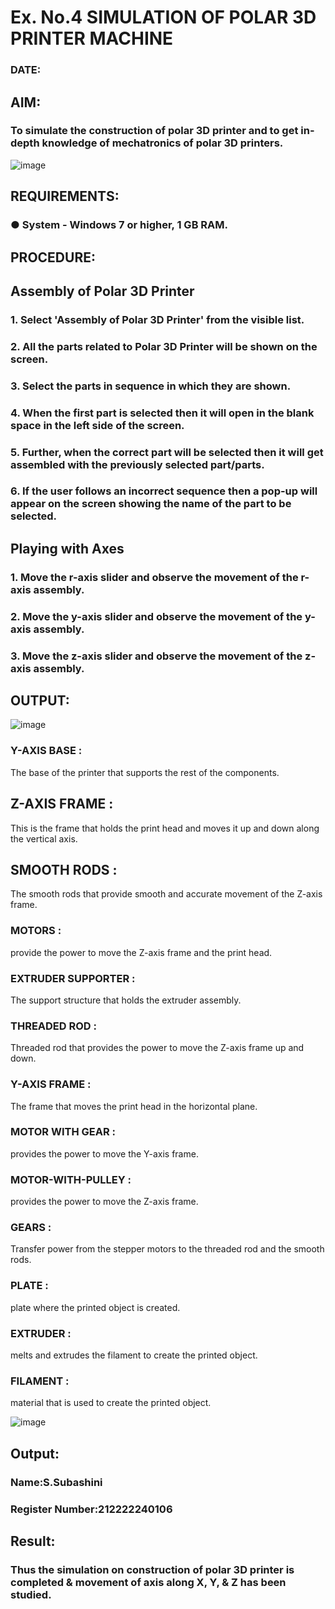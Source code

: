 # Ex. No.4 SIMULATION OF POLAR 3D PRINTER MACHINE

### DATE: 

## AIM:
### To simulate the construction of polar 3D printer and to get in-depth knowledge of mechatronics of polar 3D printers.

![image](https://github.com/Sellakumar1987/Ex.-No.-4---SIMULATION-OF-POLAR-3D-PRINTER-MACHINE/assets/113594316/b551f195-9877-49a2-99bb-a9efcfb3381a)

## REQUIREMENTS:
### ●	System - Windows 7 or higher, 1 GB RAM.

## PROCEDURE:

## Assembly of Polar 3D Printer
### 1.	Select 'Assembly of Polar 3D Printer' from the visible list.
### 2.	All the parts related to Polar 3D Printer will be shown on the screen.
### 3.	Select the parts in sequence in which they are shown.
### 4.	When the first part is selected then it will open in the blank space in the left side of the screen.
### 5.	Further, when the correct part will be selected then it will get assembled with the previously selected part/parts.
### 6.	If the user follows an incorrect sequence then a pop-up will appear on the screen showing the name of the part to be selected.

## Playing with Axes
### 1.	Move the r-axis slider and observe the movement of the r-axis assembly.
### 2.	Move the y-axis slider and observe the movement of the y-axis assembly.
### 3.	Move the z-axis slider and observe the movement of the z-axis assembly.

## OUTPUT:

![image](https://github.com/Sellakumar1987/Ex.-No.-4---SIMULATION-OF-POLAR-3D-PRINTER-MACHINE/assets/113594316/9e41de91-6dcc-4352-ab44-443028d3ac1a)

### Y-AXIS BASE :
The base of the printer that supports the rest of the components.

## Z-AXIS FRAME :
This is the frame that holds the print head and moves it up and down along the vertical axis.

## SMOOTH RODS :
The smooth rods that provide smooth and accurate movement of the Z-axis frame.

### MOTORS :
provide the power to move the Z-axis frame and the print head.

### EXTRUDER SUPPORTER :
The support structure that holds the extruder assembly.

### THREADED ROD :
Threaded rod that provides the power to move the Z-axis frame up and down.

### Y-AXIS FRAME :
The frame that moves the print head in the horizontal plane.

### MOTOR WITH GEAR :
provides the power to move the Y-axis frame.

### MOTOR-WITH-PULLEY :
provides the power to move the Z-axis frame.

### GEARS :
Transfer power from the stepper motors to the threaded rod and the smooth rods.

### PLATE :
plate where the printed object is created.

### EXTRUDER :
melts and extrudes the filament to create the printed object.

### FILAMENT :
material that is used to create the printed object.







![image](https://github.com/Sellakumar1987/Ex.-No.-4---SIMULATION-OF-POLAR-3D-PRINTER-MACHINE/assets/113594316/88273b69-4e7d-4f42-9115-fb07ac22e4ec)

## Output:

### Name:S.Subashini
### Register Number:212222240106

## Result: 
### Thus the simulation on construction of polar 3D printer is completed & movement of axis along X, Y, & Z has been studied.
